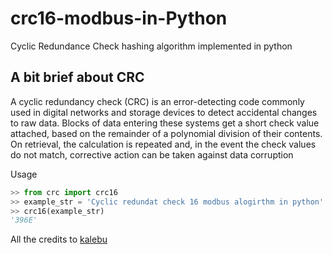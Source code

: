 # crc16-modbus-in-Python

Cyclic Redundance Check hashing algorithm implemented in python 

A bit brief about CRC
---------------------

A cyclic redundancy check (CRC) is an error-detecting code commonly used in digital networks and storage devices to detect accidental changes to raw data. Blocks of data entering these systems get a short check value attached, based on the remainder of a polynomial division of their contents. On retrieval, the calculation is repeated and, in the event the check values do not match, corrective action can be taken against data corruption

Usage 

```python
>> from crc import crc16
>> example_str = 'Cyclic redundat check 16 modbus alogirthm in python'
>> crc16(example_str)
'396E'
```

All the credits to [kalebu](https://github.com/kalebu)
